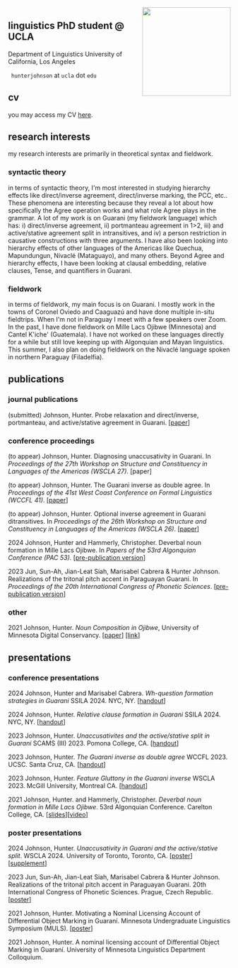 <img align="right" src="/assets/hunter_circle.png" class="responsive" width="200" height="200"/>


<!--<img
  srcset="/assets/hunter_circle.png 10w, /assets/hunter_circle.png 10w"
  sizes="max-width: 10%;
         width:10%"
  src="/assets/hunter_circle.png"
/>-->

## linguistics PhD student @ UCLA

Department of Linguistics
University of California, Los Angeles

`` hunterjohnson`` at ``ucla`` dot ``edu``

## cv

you may access my CV <a href="/assets/cv.pdf" target="_blank">here</a>.

## research interests

my research interests are primarily in theoretical syntax and fieldwork.

### syntactic theory
in terms of syntactic theory, I'm most interested in studying hierarchy effects like direct/inverse agreement, direct/inverse marking, the PCC, etc.. These phenomena are interesting because they reveal a lot about how specifically the Agree operation works and what role Agree plays in the grammar. A lot of my work is on Guarani (my fieldwork language) which has: i) direct/inverse agreement, ii) portmanteau agreement in 1>2, iii) and active/stative agreement split in intransitives, and iv) a person restriction in causative constructions with three arguments. I have also been looking into hierarchy effects of other languages of the Americas like Quechua, Mapundungun, Nivaclé (Mataguayo), and many others. Beyond Agree and hierarchy effects, I have been looking at clausal embedding, relative clauses, Tense, and quantifiers in Guarani.

### fieldwork
in terms of fieldwork, my main focus is on Guarani. I mostly work in the towns of Coronel Oviedo and Caaguazú and have done multiple in-situ fieldtrips. When I'm not in Paraguay I meet with a few speakers over Zoom. In the past, I have done fieldwork on Mille Lacs Ojibwe (Minnesota) and Cantel K'iche' (Guatemala). I have not worked on these languages directly for a while but still love keeping up with Algonquian and Mayan linguistics. This summer, I also plan on doing fieldwork on the Nivaclé language spoken in northern Paraguay (Filadelfia).

## publications

### journal publications

(submitted) Johnson, Hunter. Probe relaxation and direct/inverse, portmanteau, and active/stative agreement in Guarani. [<a href="assets/johnson-2024-relaxation.pdf" target="_blank">paper</a>]

### conference proceedings

(to appear) Johnson, Hunter. Diagnosing unaccusativity in Guarani. In _Proceedings of the 27th Workshop on Structure and Constituency in Languages of the Americas (WSCLA 27)_. [paper]

(to appear) Johnson, Hunter. The Guarani inverse as double agree. In _Proceedings of the 41st West Coast Conference on Formal Linguistics (WCCFL 41)_. [<a href="assets/johnson-2023-wccfl.pdf" target="_blank">paper</a>]

(to appear) Johnson, Hunter. Optional inverse agreement in Guarani ditransitives. In _Proceedings of the 26th Workshop on Structure and Constituency in Languages of the Americas (WSCLA 26)_. [<a href="assets/johnson-2023-wscla.pdf" target="_blank">paper</a>]

2024 Johnson, Hunter and Hammerly, Christopher. Deverbal noun formation in Mille Lacs Ojibwe. In _Papers of the 53rd Algonquian Conference (PAC 53)_. [<a href="/assets/deverbal_nouns_ojibwe.pdf" target="_blank">pre-publication version</a>]

2023 Jun, Sun-Ah, Jian-Leat Siah, Marisabel Cabrera & Hunter Johnson. Realizations of the tritonal pitch accent in Paraguayan Guarani. In _Proceedings of the 20th International Congress of Phonetic Sciences_. [<a href="assets/icphs_guarani_2023.pdf" target="_blank">pre-publication version</a>]

### other

2021 Johnson, Hunter. _Noun Composition in Ojibwe_, University of Minnesota Digital Conservancy. [<a href="/assets/nouns_ojibwe.pdf" target="_blank">paper</a>] [<a href="https://conservancy.umn.edu/handle/11299/220352" target="_blank">link</a>]

## presentations
### conference presentations
2024 Johnson, Hunter and Marisabel Cabrera. _Wh-question formation strategies in Guarani_ SSILA 2024. NYC, NY. [<a href="/assets/ssila-wh.pdf" target="_blank">handout</a>]

2024 Johnson, Hunter. _Relative clause formation in Guarani_ SSILA 2024. NYC, NY. [<a href="/assets/ssila.pdf" target="_blank">handout</a>]

2023 Johnson, Hunter. _Unaccusativites and the active/stative split in Guarani_ SCAMS (III) 2023. Pomona College, CA. [<a href="/assets/scams.pdf" target="_blank">handout</a>]


2023 Johnson, Hunter. _The Guarani inverse as double agree_ WCCFL 2023. UCSC. Santa Cruz, CA. [<a href="/assets/wccflguarani.pdf" target="_blank">handout</a>]

2023 Johnson, Hunter. _Feature Gluttony in the Guarani inverse_ WSCLA 2023. McGill University, Montreal CA. [<a href="/assets/wscla2023.pdf" target="_blank">handout</a>]


2021 Johnson, Hunter. and Hammerly, Christopher. _Deverbal noun formation in Mille Lacs Ojibwe_. 53rd Algonquian Conference. Carelton College, CA. [<a href="/assets/ac_53.pdf" target="_blank">slides</a>][<a href="https://algonquianconference.atlas-ling.ca/eng/conference/presentations/videos-of-presentations-ac53-2021/" target="_blank">video</a>]

### poster presentations
2024 Johnson, Hunter. _Unaccusativity in Guarani and the active/stative split_. WSCLA 2024. University of Toronto, Toronto, CA. [<a href="/assets/wscla-2024-poster.pdf" target="_blank">poster</a>][<a href="/assets/wscla-supplement.pdf" target="_blank">supplement</a>]

2023 Jun, Sun-Ah, Jian-Leat Siah, Marisabel Cabrera & Hunter Johnson. Realizations of the tritonal pitch accent in Paraguayan Guarani. 20th International Congress of Phonetic Sciences. Prague, Czech Republic. [<a href="/assets/jun-johnson-2023-icphs-poster.pdf" target="_blank">poster</a>]


2021 Johnson, Hunter. Motivating a Nominal Licensing Account of Differential Object Marking in Guaraní. Minnesota Undergraduate Linguistics Symposium (MULS).  [<a href="/assets/muls_2021_poster.pdf" target="_blank">poster</a>]


2021 Johnson, Hunter. A nominal licensing account of Differential Object Marking in Guaraní. University of Minnesota Linguistics Department Colloquium.

